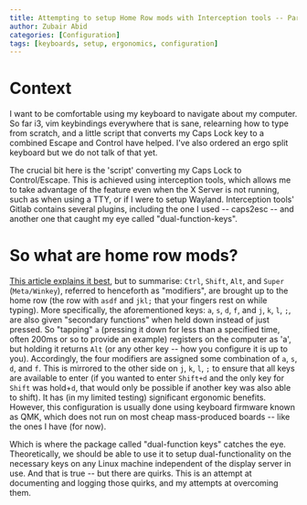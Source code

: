 ```yaml
---
title: Attempting to setup Home Row mods with Interception tools -- Part 1
author: Zubair Abid
categories: [Configuration]
tags: [keyboards, setup, ergonomics, configuration]
---
```


# Context

I want to be comfortable using my keyboard to navigate about my computer. So far
i3, vim keybindings everywhere that is sane, relearning how to type from
scratch, and a little script that converts
my Caps Lock key to a combined Escape and Control have helped. I've also ordered
an ergo split keyboard but we do not talk of that yet.

The crucial bit here is the 'script' converting my Caps Lock to Control/Escape.
This is achieved using interception tools, which allows me to take advantage of
the feature even when the X Server is not running, such as when using a TTY, or
if I were to setup Wayland. Interception tools' Gitlab contains several plugins,
including the one I used -- caps2esc -- and another one that caught my eye
called "dual-function-keys".

# So what are home row mods? 

[This article explains it best](https://precondition.github.io/home-row-mods),
but to summarise: `Ctrl`, `Shift`, `Alt`, and `Super` (`Meta/Winkey`),
referred to henceforth as "modifiers", are brought up to
the home row (the row with `asdf` and `jkl;` that your fingers rest on while
typing). More specifically, the aforementioned keys: `a`, `s`, `d`, `f`, and 
`j`, `k`, `l`, `;`, are also given "secondary functions" when held down instead
of just pressed. So "tapping" `a` (pressing it down for less than a specified
time, often 200ms or so to provide an example) registers on the computer as 'a',
but holding it returns `Alt` (or any other key -- how you configure it is up to
you). Accordingly, the four modifiers are assigned some combination of `a`, `s`,
`d`, and `f`. This is mirrored to the other side on `j`, `k`, `l`, `;` to ensure
that all keys are available to enter (if you wanted to enter `Shift+d` and the
only key for `Shift` was hold+`d`, that would only be possible if another key
was also able to shift). It has (in my limited testing) significant ergonomic
benefits. However, this configuration is usually done using keyboard firmware
known as QMK, which does not run on most cheap mass-produced boards -- like the
ones I have (for now).

Which is where the package called "dual-function keys" catches the eye.
Theoretically, we should be able to use it to setup dual-functionality on the
necessary keys on any Linux machine independent of the display server in use.
And that is true -- but there are quirks. This is an attempt at documenting and
logging those quirks, and my attempts at overcoming them.
